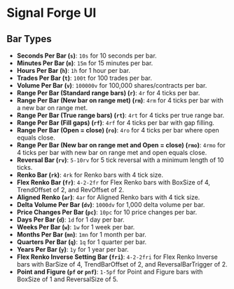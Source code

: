 # Signal Forge UI

## Bar Types
- **Seconds Per Bar (`s`)**: `10s` for 10 seconds per bar.
- **Minutes Per Bar (`m`)**: `15m` for 15 minutes per bar.
- **Hours Per Bar (`h`)**: `1h` for 1 hour per bar.
- **Trades Per Bar (`t`)**: `100t` for 100 trades per bar.
- **Volume Per Bar (`v`)**: `100000v` for 100,000 shares/contracts per bar.
- **Range Per Bar (Standard range bars) (`r`)**: `4r` for 4 ticks per bar.
- **Range Per Bar (New bar on range met) (`rm`)**: `4rm` for 4 ticks per bar with a new bar on range met.
- **Range Per Bar (True range bars) (`rt`)**: `4rt` for 4 ticks per true range bar.
- **Range Per Bar (Fill gaps) (`rf`)**: `4rf` for 4 ticks per bar with gap filling.
- **Range Per Bar (Open = close) (`ro`)**: `4ro` for 4 ticks per bar where open equals close.
- **Range Per Bar (New bar on range met and Open = close) (`rmo`)**: `4rmo` for 4 ticks per bar with new bar on range met and open equals close.
- **Reversal Bar (`rv`)**: `5-10rv` for 5 tick reversal with a minimum length of 10 ticks.
- **Renko Bar (`rk`)**: `4rk` for Renko bars with 4 tick size.
- **Flex Renko Bar (`fr`)**: `4-2-2fr` for Flex Renko bars with BoxSize of 4, TrendOffset of 2, and RevOffset of 2.
- **Aligned Renko (`ar`)**: `4ar` for Aligned Renko bars with 4 tick size.
- **Delta Volume Per Bar (`dv`)**: `1000dv` for 1,000 delta volume per bar.
- **Price Changes Per Bar (`pc`)**: `10pc` for 10 price changes per bar.
- **Days Per Bar (`d`)**: `1d` for 1 day per bar.
- **Weeks Per Bar (`w`)**: `1w` for 1 week per bar.
- **Months Per Bar (`mn`)**: `1mn` for 1 month per bar.
- **Quarters Per Bar (`q`)**: `1q` for 1 quarter per bar.
- **Years Per Bar (`y`)**: `1y` for 1 year per bar.
- **Flex Renko Inverse Setting Bar (`fri`)**: `4-2-2fri` for Flex Renko Inverse bars with BarSize of 4, TrendBarOffset of 2, and ReversalBarTrigger of 2.
- **Point and Figure (`pf` or `pnf`)**: `1-5pf` for Point and Figure bars with BoxSize of 1 and ReversalSize of 5.
